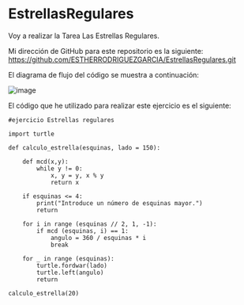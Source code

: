 # EstrellasRegulares
Voy a realizar la Tarea Las Estrellas Regulares.

Mi dirección de GitHub para este repositorio es la siguiente: https://github.com/ESTHERRODRIGUEZGARCIA/EstrellasRegulares.git

El diagrama de flujo del código se muestra a continuación:

![image](https://user-images.githubusercontent.com/91721860/146840978-e7bfad41-e14f-4ecb-a0a0-3ac5bb39e5dc.png)

El código que he utilizado para realizar este ejercicio es el siguiente:

````
#ejercicio Estrellas regulares

import turtle

def calculo_estrella(esquinas, lado = 150):

    def mcd(x,y):
        while y != 0:
            x, y = y, x % y
            return x

    if esquinas <= 4:
        print("Introduce un número de esquinas mayor.")
        return

    for i in range (esquinas // 2, 1, -1):
        if mcd (esquinas, i) == 1:
            angulo = 360 / esquinas * i 
            break

    for _ in range (esquinas):
        turtle.fordwar(lado)
        turtle.left(angulo)
        return

calculo_estrella(20)
````
